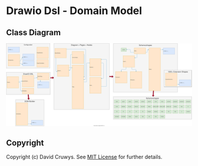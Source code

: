 # Drawio Dsl - Domain Model

## Class Diagram

![](domain-modal/domain_model_custom.svg)

## Copyright

Copyright (c) David Cruwys. See [MIT License](LICENSE.txt) for further details.
